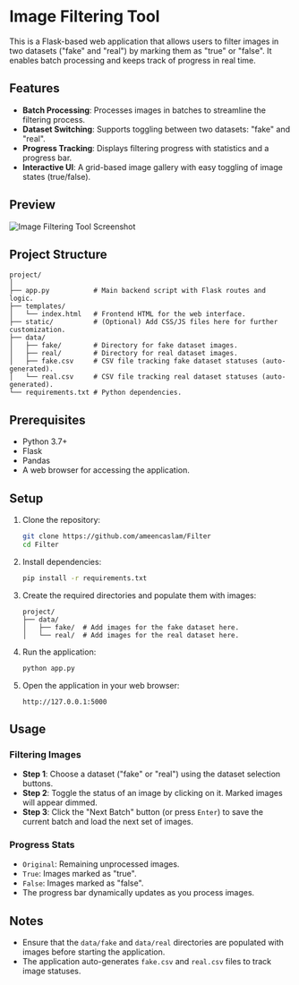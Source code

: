 
# Image Filtering Tool

This is a Flask-based web application that allows users to filter images in two datasets ("fake" and "real") by marking them as "true" or "false". It enables batch processing and keeps track of progress in real time. 

## Features

- **Batch Processing**: Processes images in batches to streamline the filtering process.
- **Dataset Switching**: Supports toggling between two datasets: "fake" and "real".
- **Progress Tracking**: Displays filtering progress with statistics and a progress bar.
- **Interactive UI**: A grid-based image gallery with easy toggling of image states (true/false).

## Preview

![Image Filtering Tool Screenshot](https://i.postimg.cc/5NvH4JGf/Screenshot-20241122-120055.png)

## Project Structure

```plaintext
project/
│
├── app.py           # Main backend script with Flask routes and logic.
├── templates/
│   └── index.html   # Frontend HTML for the web interface.
├── static/          # (Optional) Add CSS/JS files here for further customization.
├── data/
│   ├── fake/        # Directory for fake dataset images.
│   ├── real/        # Directory for real dataset images.
│   ├── fake.csv     # CSV file tracking fake dataset statuses (auto-generated).
│   └── real.csv     # CSV file tracking real dataset statuses (auto-generated).
└── requirements.txt # Python dependencies.
```

## Prerequisites

- Python 3.7+
- Flask
- Pandas
- A web browser for accessing the application.

## Setup

1. Clone the repository:
    ```bash
    git clone https://github.com/ameencaslam/Filter
    cd Filter
    ```

2. Install dependencies:
    ```bash
    pip install -r requirements.txt
    ```

3. Create the required directories and populate them with images:
    ```plaintext
    project/
    ├── data/
    │   ├── fake/  # Add images for the fake dataset here.
    │   └── real/  # Add images for the real dataset here.
    ```

4. Run the application:
    ```bash
    python app.py
    ```

5. Open the application in your web browser:
    ```plaintext
    http://127.0.0.1:5000
    ```

## Usage

### Filtering Images
- **Step 1**: Choose a dataset ("fake" or "real") using the dataset selection buttons.
- **Step 2**: Toggle the status of an image by clicking on it. Marked images will appear dimmed.
- **Step 3**: Click the "Next Batch" button (or press `Enter`) to save the current batch and load the next set of images.

### Progress Stats
- `Original`: Remaining unprocessed images.
- `True`: Images marked as "true".
- `False`: Images marked as "false".
- The progress bar dynamically updates as you process images.

## Notes

- Ensure that the `data/fake` and `data/real` directories are populated with images before starting the application.
- The application auto-generates `fake.csv` and `real.csv` files to track image statuses.
